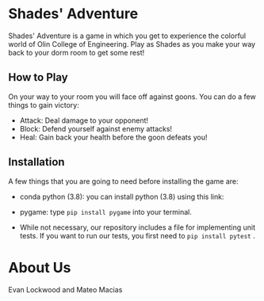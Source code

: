 # Shades' Adventure

Shades' Adventure is a game in which you get to experience the colorful world of Olin College of Engineering. Play as Shades as you make your way back to your dorm room to get some rest!

## How to Play

On your way to your room you will face off against goons. You can do a few things to gain victory:

- Attack: Deal damage to your opponent!
- Block: Defend yourself against enemy attacks!
- Heal: Gain back your health before the goon defeats you!

## Installation

A few things that you are going to need before installing the game are:

- conda python (3.8): you can install python (3.8) using this link: 

- pygame: type `pip install pygame` into your terminal.

- While not necessary, our repository includes a file for implementing unit tests. If you want to run our tests, you first need to `pip install pytest` .

# About Us

Evan Lockwood and Mateo Macias
